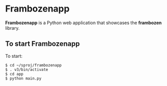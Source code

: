 # Frambozenapp

**Frambozenapp** is a Python web application that showcases the
**frambozen** library.

## To start Frambozenapp

To start:

    $ cd ~/sproj/frambozenapp
    $ . v3/bin/activate
    $ cd app
    $ python main.py

